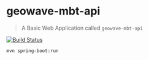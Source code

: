 # geowave-mbt-api

> A Basic Web Application called `geowave-mbt-api`

[![Build Status](https://travis-ci.org/dbazile/geowave-mbt-api.svg?branch=master)](https://travis-ci.org/dbazile/geowave-mbt-api)



```
mvn spring-boot:run
```
